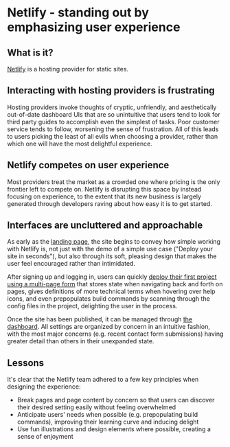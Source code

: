 # Netlify - standing out by emphasizing user experience

## What is it?

[Netlify](https://netlify.com) is a hosting provider for static sites.

## Interacting with hosting providers is frustrating

Hosting providers invoke thoughts of cryptic, unfriendly, and aesthetically out-of-date dashboard UIs that are so unintuitive that users tend to look for third party guides to accomplish even the simplest of tasks. Poor customer service tends to follow, worsening the sense of frustration. All of this leads to users picking the least of all evils when choosing a provider, rather than which one will have the most delightful experience.

## Netlify competes on user experience

Most providers treat the market as a crowded one where pricing is the only frontier left to compete on. Netlify is disrupting this space by instead focusing on experience, to the extent that its new business is largely generated through developers raving about how easy it is to get started.

## Interfaces are uncluttered and approachable

As early as the [landing page](./landing-page.png), the site begins to convey how simple working with Netlify is, not just with the demo of a simple use case ("Deploy your site in seconds"), but also through its soft, pleasing design that makes the user feel encouraged rather than intimidated.

After signing up and logging in, users can quickly [deploy their first project using a multi-page form](./deploy-new-project.png) that stores state when navigating back and forth on pages, gives definitions of more technical terms when hovering over help icons, and even prepopulates build commands by scanning through the config files in the project, delighting the user in the process.

Once the site has been published, it can be managed through [the dashboard](./dashboard.png). All settings are organized by concern in an intuitive fashion, with the most major concerns (e.g. recent contact form submissions) having greater detail than others in their unexpanded state.


## Lessons
It's clear that the Netlify team adhered to a few key principles when designing the experience:
- Break pages and page content by concern so that users can discover their desired setting easily without feeling overwhelmed
- Anticipate users' needs when possible (e.g. prepopulating build commands), improving their learning curve and inducing delight
- Use fun illustrations and design elements where possible, creating a sense of enjoyment